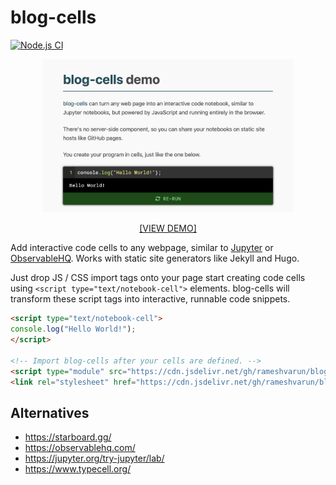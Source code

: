# blog-cells
[![Node.js CI](https://github.com/rameshvarun/blog-cells/actions/workflows/node.js.yml/badge.svg)](https://github.com/rameshvarun/blog-cells/actions/workflows/node.js.yml)

<a href="https://rameshvarun.github.io/blog-cells/">
<p align="center"><img width="400px" src="./screenshot.png"></img></p>
<p align="center">[VIEW DEMO]</p>
</a>

Add interactive code cells to any webpage, similar to [Jupyter](https://jupyter.org/) or [ObservableHQ](https://observablehq.com/). Works with static site generators like Jekyll and Hugo.

Just drop JS / CSS import tags onto your page start creating code cells using `<script type="text/notebook-cell">` elements. blog-cells will transform these script tags into interactive, runnable code snippets.

```html
<script type="text/notebook-cell">
console.log("Hello World!");
</script>

<!-- Import blog-cells after your cells are defined. -->
<script type="module" src="https://cdn.jsdelivr.net/gh/rameshvarun/blog-cells@0.2.0/dist/blog-cells.js"></script>
<link rel="stylesheet" href="https://cdn.jsdelivr.net/gh/rameshvarun/blog-cells@0.2.0/dist/blog-cells.css" />
```

## Alternatives
- https://starboard.gg/
- https://observablehq.com/
- https://jupyter.org/try-jupyter/lab/
- https://www.typecell.org/
